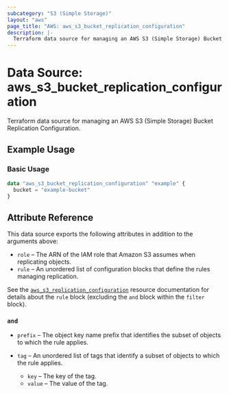 ```yaml
---
subcategory: "S3 (Simple Storage)"
layout: "aws"
page_title: "AWS: aws_s3_bucket_replication_configuration"
description: |-
  Terraform data source for managing an AWS S3 (Simple Storage) Bucket Replication Configuration.
---
```


# Data Source: aws_s3_bucket_replication_configuration

Terraform data source for managing an AWS S3 (Simple Storage) Bucket Replication Configuration.

## Example Usage

### Basic Usage

```terraform
data "aws_s3_bucket_replication_configuration" "example" {
  bucket = "example-bucket"
}
```

## Attribute Reference

This data source exports the following attributes in addition to the arguments above:

* `role` – The ARN of the IAM role that Amazon S3 assumes when replicating objects.
* `rule` – An unordered list of configuration blocks that define the rules managing replication.

See the [`aws_s3_replication_configuration`](../r/s3_bucket_replication_configuration.html.markdown#rule) resource documentation for details about the `rule` block (excluding the `and` block within the `filter` block).

### `and`

* `prefix` – The object key name prefix that identifies the subset of objects to which the rule applies.
* `tag` – An unordered list of tags that identify a subset of objects to which the rule applies.
  
  * `key` – The key of the tag.
  * `value` – The value of the tag.
